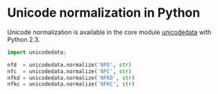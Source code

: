 # Unicode normalization in Python

Unicode normalization is available in the core module
[unicodedata](http://docs.python.org/2/library/unicodedata.html)
with Python 2.3.

```python
import unicodedata;

nfd  = unicodedata.normalize('NFD', str)
nfc  = unicodedata.normalize('NFC', str)
nfkd = unicodedata.normalize('NFKD', str)
nfkc = unicodedata.normalize('NFKC', str)
```
